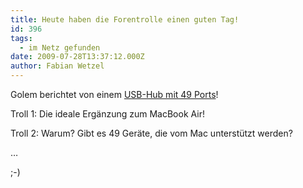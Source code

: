 ```yaml
---
title: Heute haben die Forentrolle einen guten Tag!
id: 396
tags:
  - im Netz gefunden
date: 2009-07-28T13:37:12.000Z
author: Fabian Wetzel
---
```


Golem berichtet von einem [USB-Hub mit 49 Ports](http://www.golem.de/0907/68566.html)!

Troll 1: Die ideale Ergänzung zum MacBook Air!

Troll 2: Warum? Gibt es 49 Geräte, die vom Mac unterstützt werden?

…

;-)
